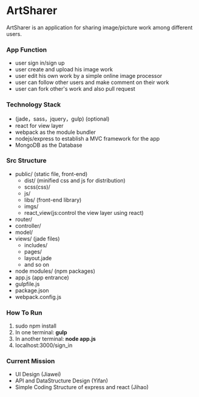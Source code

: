 # ArtSharer

ArtSharer is an application for sharing image/picture work among different users.



### App Function
- user sign in/sign up
- user create and upload his image work
- user edit his own work by a simple online image processor
- user can follow other users and make comment on their work
- user can fork other's work and also pull request


### Technology Stack
- (jade，sass，jquery，gulp) (optional)
- react for view layer
- webpack as the module bundler
- nodejs/express to establish a MVC framework for the app
- MongoDB as the Database

### Src Structure
- public/ (static file, front-end)
	- dist/ (minified css and js for distribution)
	- scss(css)/
	- js/
	- libs/ (front-end library)
	- imgs/
	- react_view(js:control the view layer using react)
- router/
- controller/
- model/
- views/ (jade files)
	- includes/
	- pages/
	- layout.jade
	- and so on
- node modules/ (npm packages)
- app.js (app entrance)
- gulpfile.js
- package.json
- webpack.config.js

### How To Run
1. sudo npm install
2. In one terminal:  **gulp**
3. In another terminal:  **node app.js**
4. localhost:3000/sign_in

### Current Mission
- UI Design (Jiawei)
- API and DataStructure Design (Yifan)
- Simple Coding Structure of express and react (Jihao)	